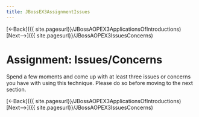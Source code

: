 ```yaml
---
title: JBossEX3AssignmentIssues
---
```

[<-Back]({{ site.pagesurl}}/JBossAOPEX3ApplicationsOfIntroductions) [Next-->]({{ site.pagesurl}}/JBossAOPEX3IssuesConcerns)

# Assignment: Issues/Concerns
Spend a few moments and come up with at least three issues or concerns you have with using this technique. Please do so before moving to the next section.

[<-Back]({{ site.pagesurl}}/JBossAOPEX3ApplicationsOfIntroductions) [Next-->]({{ site.pagesurl}}/JBossAOPEX3IssuesConcerns)
